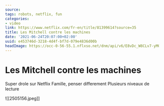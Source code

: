 ```yaml
---
source:
tags: robots, netflix, fun
categories:
- video
link: https://www.netflix.com/fr-en/title/81399614?source=35
title: Les Mitchell contre les machines
date: '2021-06-24T20:07:00+02:00'
uuid: e453746d-3218-4d4f-bf7d-079e4836d00b
headImage: https://occ-0-56-55.1.nflxso.net/dnm/api/v6/E8vDc_W8CLv7-yMQu8KMEC7Rrr8/AAAABSB_3buHPeX1n_fsfko0mnxrttR5EIayFaZVDVHwqZ6ko3drKarvtQ0I1UYMSwxJtiY4iNeP3i1NnUOkxwqu1nc0352Y.jpg?r=a2b
---
```


# Les Mitchell contre les machines

Super drole sur Netflix
Famille, penser differement
Plusieurs niveaux de lecture

![[2505156.jpeg]]

